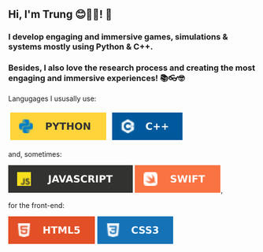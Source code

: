 ## Hi, I'm Trung 😊🔭🌱! 👋

<!--
**xuantrungtrinh/xuantrungtrinh** is a ✨ _special_ ✨ repository because its `README.md` (this file) appears on your GitHub profile.

Here are some ideas to get you started:
- 🔭 I’m currently working on ...
- 🌱 I’m currently learning ...
- 👯 I’m looking to collaborate on ...
- 🤔 I’m looking for help with ...
- 💬 Ask me about ...
- 📫 How to reach me: ...
- 😄 Pronouns: ...
- ⚡ Fun fact: ...
-->
<!-- <h1></h1> -->

### I develop engaging and immersive games, simulations & systems mostly using Python & C++. 
### Besides, I also love the research process and creating the most engaging and immersive experiences! 📚👓🤓

Langugages I ususally use:

<!-- <a href = "#"><img src="img/python.svg" alt="python" style="vertical-align:top; margin:6px 4px; width:11%;"></a> <a href = "#"><img src="img/C++.svg" alt="C++" style="vertical-align:top; margin:6px 4px; width:8.6%"></a>  -->
<a href = "#"><img src="img/python-kiachodubo.svg" alt="python-kiachodubo" style="vertical-align:top; margin:6px 4px;"></a> <a href = "#"><img src="img/C++.svg" alt="C++" style="vertical-align:top; margin:6px 4px;"></a>

and, sometimes:

<a href = "#"><img src="img/JavaScript.svg" alt="JavaScript.svg" style="vertical-align:top margin:6px 4px"></a> <a href = "#"><img src="img/Swift.svg" alt="Swift" style="vertical-align:top margin:6px 4px"></a>,

for the front-end:

<a href = "#"><img src="img/HTML5.svg" alt="HTML5" style="vertical-align:top margin:6px 4px"></a> <a href = "#"><img src="img/CSS3-1572B6.svg" alt="CSS" style="vertical-align:top margin:6px 4px"></a>

<!--
<img src="https://raw.githubusercontent.com/MikeCodesDotNET/ColoredBadges/master/svg/dev/languages/python.svg" alt="python" style="vertical-align:top; margin:6px 4px">  https://img.shields.io/badge/C%2B%2B-00599C?style=for-the-badge&logo=c%2B%2B&logoColor=white

[![Jupyter Notebook](https://img.shields.io/badge/Jupyter-Notebook-orange?style=for-the-badge&logo=Jupyter)](https://jupyter.org/try) 
-->
